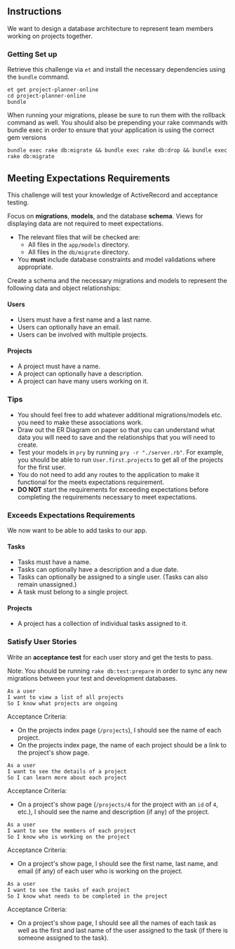 ## Instructions

We want to design a database architecture to represent team members working on projects together.

### Getting Set up

Retrieve this challenge via `et` and install the necessary dependencies using the `bundle` command.

```no-highlight
et get project-planner-online
cd project-planner-online
bundle
```

When running your migrations, please be sure to run them with the rollback command as well. You should also be prepending your rake commands with bundle exec in order to ensure that your application is using the correct gem versions

```
bundle exec rake db:migrate && bundle exec rake db:drop && bundle exec rake db:migrate
```

## Meeting Expectations Requirements

This challenge will test your knowledge of ActiveRecord and acceptance testing.

Focus on **migrations**, **models**, and the database **schema**. Views for displaying data are not required to meet expectations.

* The relevant files that will be checked are:
  - All files in the `app/models` directory.
  - All files in the `db/migrate` directory.
* You **must** include database constraints and model validations where appropriate.

Create a schema and the necessary migrations and models to represent the following data and object relationships:

#### Users

* Users must have a first name and a last name.
* Users can optionally have an email.
* Users can be involved with multiple projects.

#### Projects

* A project must have a name.
* A project can optionally have a description.
* A project can have many users working on it.


### Tips

* You should feel free to add whatever additional migrations/models etc. you need to make these associations work.
* Draw out the ER Diagram on paper so that you can understand what data you will need to save and the relationships that you will need to create.
* Test your models in `pry` by running `pry -r "./server.rb"`. For example, you should be able to run `User.first.projects` to get all of the projects for the first user.
* You do not need to add any routes to the application to make it functional for the meets expectations requirement.
* **DO NOT** start the requirements for exceeding expectations before completing the requirements necessary to meet expectations.

### Exceeds Expectations Requirements

We now want to be able to add tasks to our app.

#### Tasks

* Tasks must have a name.
* Tasks can optionally have a description and a due date.
* Tasks can optionally be assigned to a single user. (Tasks can also remain unassigned.)
* A task must belong to a single project.

#### Projects

* A project has a collection of individual tasks assigned to it.

### Satisfy User Stories

Write an **acceptance test** for each user story and get the tests to pass.

Note: You should be running `rake db:test:prepare` in order to sync any new migrations
between your test and development databases.

```no-highlight
As a user
I want to view a list of all projects
So I know what projects are ongoing
```

Acceptance Criteria:

* On the projects index page (`/projects`), I should see the name of each project.
* On the projects index page, the name of each project should be a link to the project's show page.

```no-highlight
As a user
I want to see the details of a project
So I can learn more about each project
```

Acceptance Criteria:

* On a project's show page (`/projects/4` for the project with an `id` of `4`, etc.), I should see the name and description (if any) of the project.

```no-highlight
As a user
I want to see the members of each project
So I know who is working on the project
```

Acceptance Criteria:

* On a project's show page, I should see the first name, last name, and email (if any) of each user who is working on the project.

```no-highlight
As a user
I want to see the tasks of each project
So I know what needs to be completed in the project
```

Acceptance Criteria:

* On a project's show page, I should see all the names of each task as well as the first and last name of the user assigned to the task (if there is someone assigned to the task).
